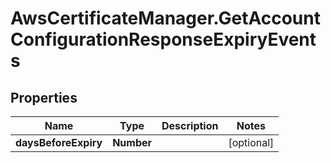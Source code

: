 # AwsCertificateManager.GetAccountConfigurationResponseExpiryEvents

## Properties

Name | Type | Description | Notes
------------ | ------------- | ------------- | -------------
**daysBeforeExpiry** | **Number** |  | [optional] 


